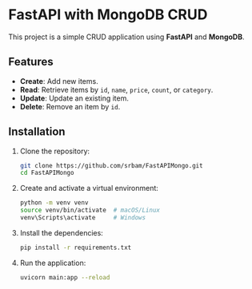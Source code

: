 # FastAPI with MongoDB CRUD

This project is a simple CRUD application using **FastAPI** and **MongoDB**.

## Features

- **Create**: Add new items.
- **Read**: Retrieve items by `id`, `name`, `price`, `count`, or `category`.
- **Update**: Update an existing item.
- **Delete**: Remove an item by `id`.

## Installation

1. Clone the repository:
   ```bash
   git clone https://github.com/srbam/FastAPIMongo.git
   cd FastAPIMongo
2. Create and activate a virtual environment:
    ```bash
    python -m venv venv
    source venv/bin/activate  # macOS/Linux
    venv\Scripts\activate     # Windows
3. Install the dependencies:
    ```bash
    pip install -r requirements.txt
4. Run the application:
    ```bash
    uvicorn main:app --reload